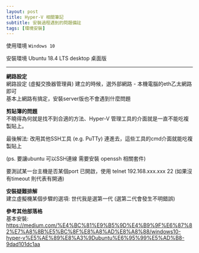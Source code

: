 ```yaml
---
layout: post
title: Hyper-V 相關筆記
subtitle: 安裝過程遇到的問題備註
tags: [環境安裝]
---
```




使用環境 `Windows 10`
 
安裝環境 Ubuntu 18.4 LTS desktop 桌面版  

---


**網路設定**  
網路設定 (虛擬交換器管理員) 建立的時候，選外部網路 - 本機電腦的eth乙太網路即可  
基本上網路有搞定，安裝server版也不會遇到什麼問題

 

**剪貼簿的問題**  
不曉得為何就是找不到合適的方法、Hyper-V 管理工具的介面就是一直不能吃複製貼上。  

最後解法: 改用其他SSH工具 (e.g.  PuTTy) 連進去，這些工具的cmd介面就能吃複製貼上  

(ps. 要讓ubuntu 可以SSH連線  需要安裝 openssh 相關套件)  

要測試某一台主機是否某個port 已開啟，使用 telnet 192.168.xxx.xxx  22    (如果沒有timeout 則代表有開通)  

 

 

 
 
**安裝疑難排解**  
建立虛擬機某個步驟的選項: 世代我是選第一代 (選第二代會發生不明錯誤)  

 

 

**參考其他部落格**  
基本安裝:  
https://medium.com/%E4%BC%81%E9%B5%9D%E4%B9%9F%E6%87%82%E7%A8%8B%E5%BC%8F%E8%A8%AD%E8%A8%88/windows10-hyper-v%E5%AE%89%E8%A3%9Dubuntu%E6%95%99%E5%AD%B8-9dad101dc1aa
